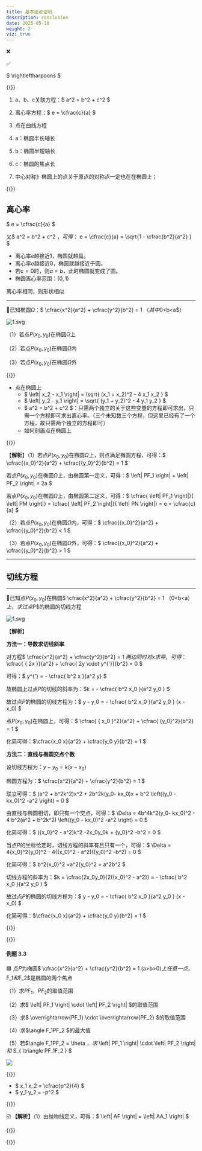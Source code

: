 ```yaml
---
title: 基本结论证明
description: conclusion
date: 2025-05-18
weight: 2
viz: true
---
```


<style>
th, td {
  border: 1px solid rgb(190, 190, 190);
}
</style>

&#10060;

&#9989;

$ \rightleftharpoons $


{{<alert color="danger" title="注意" >}}

1. a、b、c关联方程：$ a^2 = b^2 + c^2 $

2. 离心率方程：$ e = \cfrac{c}{a} $

3. 点在曲线方程

4. a：椭圆半长轴长
5. b：椭圆半短轴长
6. c：椭圆的焦点长
7. 中心对称》椭圆上的点关于原点的对称点一定也在在椭圆上；


{{</alert>}}





## 离心率


$ e = \cfrac{c}{a}  $

又$ a^2 = b^2 + c^2 $，可得：$ e = \cfrac{c}{a} = \sqrt{1 - \cfrac{b^2}{a^2} } $


- 离心率$e$越接近$1$，椭圆就越扁。
- 离心率$e$越接近$0$，椭圆就越接近于圆。
- 若$c=0$时，则$a=b$，此时椭圆就变成了圆。
- 椭圆离心率范围：$(0,1)$


离心率相同，则形状相似






---

&#128311;已知椭圆$\Omega$：$ \cfrac{x^2}{a^2} + \cfrac{y^2}{b^2} = 1 $（其中$0<b<a$）

![1.svg](/maths_geometry/1.svg)

（1）若点$P(x_0,y_0)$在椭圆$\Omega$上

（2）若点$P(x_0,y_0)$在椭圆$\Omega$内

（3）若点$P(x_0,y_0)$在椭圆$\Omega$外

{{<alert title="提示" >}}

- 点在椭圆上
  - $ \left| x_2 - x_1 \right| = \sqrt{ (x_1 + x_2)^2 - 4 x_1 x_2 }  $
  - $ \left| y_2 - y_1 \right| = \sqrt{ (y_1 + y_2)^2 - 4 y_1 y_2 }  $
  - $ a^2 = b^2 + c^2 $：只需两个独立的关于这些变量的方程即可求出，只需一个方程即可求出离心率。（三个未知数三个方程，但这里已经有了一个方程，故只需两个独立的方程即可）
  - 如何刻画点在椭圆上

{{</alert>}}


【**解析**】（1）若点$P(x_0,y_0)$在椭圆$\Omega$上，则点满足椭圆方程，可得：$ \cfrac{{x_0}^2}{a^2} + \cfrac{{y_0}^2}{b^2} = 1 $

若点$P(x_0,y_0)$在椭圆$\Omega$上，由椭圆第一定义，可得：$ \left| PF_1 \right| +  \left| PF_2 \right| = 2a $

若点$P(x_0,y_0)$在椭圆$\Omega$上，由椭圆第二定义，可得：$ \cfrac{ \left| PF_1 \right|}{ \left| PM \right|} = \cfrac{ \left| PF_2 \right|}{ \left| PN \right|}  = e = \cfrac{c}{a} $

（2）若点$P(x_0,y_0)$在椭圆$\Omega$内，可得：$ \cfrac{{x_0}^2}{a^2} + \cfrac{{y_0}^2}{b^2} < 1 $

（3）若点$P(x_0,y_0)$在椭圆$\Omega$外，可得：$ \cfrac{{x_0}^2}{a^2} + \cfrac{{y_0}^2}{b^2} > 1 $

---



## 切线方程

---

&#128311;已知点$P(x_0,y_0)$在椭圆$ \cfrac{x^2}{a^2} + \cfrac{y^2}{b^2} = 1 $（$0<b<a$）上，求过点$P$的椭圆的切线方程

![1.svg](/maths_geometry/4.png)

【**解析**】

**方法一：导数求切线斜率**

对方程$ \cfrac{x^2}{a^2} + \cfrac{y^2}{b^2} = 1 $两边同时对$x$求导，可得：$ \cfrac{ { 2x }}{a^2} + \cfrac{ 2y \cdot y^{'}}{b^2} = 0 $

可得：$ y^{'} = - \cfrac{ b^2 x }{a^2 y} $

故椭圆上过点$P$的切线的斜率为：$k = - \cfrac{ b^2 x_0 }{a^2 y_0 } $

故过点$P$的椭圆的切线方程为：$ y - y_0 = - \cfrac{ b^2 x_0 }{a^2 y_0 } (x - x_0) $

点$P(x_0,y_0)$在椭圆上，可得：$ \cfrac{ { x_0 }^2}{a^2} + \cfrac{ {y_0}^2}{b^2} = 1 $

化简可得：$\cfrac{x_0 x}{a^2} + \cfrac{y_0 y}{b^2} = 1 $

**方法二：直线与椭圆交点个数**

设切线方程为：$y - y_0 = k(x - x_0)$

椭圆方程为：$ \cfrac{x^2}{a^2} + \cfrac{y^2}{b^2} = 1 $

联立可得：$ (a^2 + b^2k^2)x^2 + 2b^2k(y_0- kx_0)x + b^2 \left((y_0 - kx_0)^2 -a^2 \right) = 0 $

由直线与椭圆相切，即只有一个交点，可得：$ \Delta = 4b^4k^2(y_0- kx_0)^2 - 4 b^2(a^2 + b^2k^2) \left((y_0 - kx_0)^2 -a^2 \right) = 0  $

化简可得：$ ({x_0}^2 - a^2)k^2 -2x_0y_0k + {y_0}^2 -b^2 = 0  $

当点$P$的坐标给定时，切线方程的斜率有且只有一个，可得：$ \Delta = 4{x_0}^2{y_0}^2 - 4({x_0}^2 - a^2)({y_0}^2 -b^2) = 0  $

化简可得：$ b^2{x_0}^2 +a^2{y_0}^2 = a^2b^2  $

切线方程的斜率为：$k = \cfrac{2x_0y_0}{2({x_0}^2 - a^2)} = - \cfrac{ b^2 x_0 }{a^2 y_0 } $

故过点$P$的椭圆的切线方程为：$ y - y_0 = - \cfrac{ b^2 x_0 }{a^2 y_0 } (x - x_0) $

化简可得：$\cfrac{x_0 x}{a^2} + \cfrac{y_0 y}{b^2} = 1 $



{{<myhr >}}

{{</myhr>}}

#### 例题 3.3

🟦 点$P$为椭圆$ \cfrac{x^2}{a^2} + \cfrac{y^2}{b^2} = 1 (a>b>0)$上任意一点，$F_1$和$F_2$是椭圆的两个焦点

（1）求$PF_1$，$PF_2$的取值范围

（2）求$ \left| PF_1  \right| \cdot \left| PF_2  \right| $的取值范围

（3）求$ \overrightarrow{PF_1} \cdot \overrightarrow{PF_2} $的取值范围

（4）求$\angle F_1PF_2 $的最大值

（5）若$\angle F_1PF_2 = \theta $，求$ \left| PF_1  \right| \cdot \left| PF_2  \right| $和$ S_{ \triangle PF_1F_2  } $

![](/maths_geometry/20250712-1.svg)

{{<note  >}}

- $ x_1 x_2 = \cfrac{p^2}{4} $
- $ y_1 y_2 = -p^2 $

{{</note>}}

☑️ **【解析】**（1）由抛物线定义，可得：$ \left| AF \right| = \left| AA_1 \right| $





{{<myhr >}}

{{</myhr>}}



